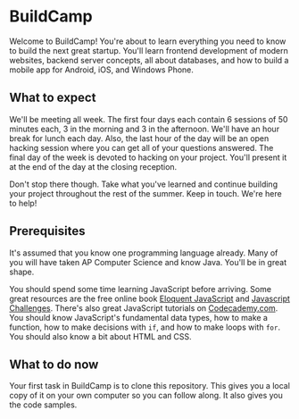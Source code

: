 BuildCamp
=========

Welcome to BuildCamp! You're about to learn everything you need to know to build the next great startup. You'll learn frontend development of modern websites, backend server concepts, all about databases, and how to build a mobile app for Android, iOS, and Windows Phone.

## What to expect ##
We'll be meeting all week. The first four days each contain 6 sessions of 50 minutes each, 3 in the morning and 3 in the afternoon. We'll have an hour break for lunch each day. Also, the last hour of the day will be an open hacking session where you can get all of your questions answered. The final day of the week is devoted to hacking on your project. You'll present it at the end of the day at the closing reception.

Don't stop there though. Take what you've learned and continue building your project throughout the rest of the summer. Keep in touch. We're here to help!

## Prerequisites ##
It's assumed that you know one programming language already. Many of you will have taken AP Computer Science and know Java. You'll be in great shape.

You should spend some time learning JavaScript before arriving. Some great resources are the free online book [Eloquent JavaScript](http://eloquentjavascript.net/) and  [Javascript Challenges](https://www.gitbook.io/book/amischol/javascript_challenges). There's also great JavaScript tutorials on [Codecademy.com](http://www.codecademy.com/). You should know JavaScript's fundamental data types, how to make a function, how to make decisions with `if`, and how to make loops with `for`. You should also know a bit about HTML and CSS.

## What to do now ##
Your first task in BuildCamp is to clone this repository. This gives you a local copy of it on your own computer so you can follow along. It also gives you the code samples.

